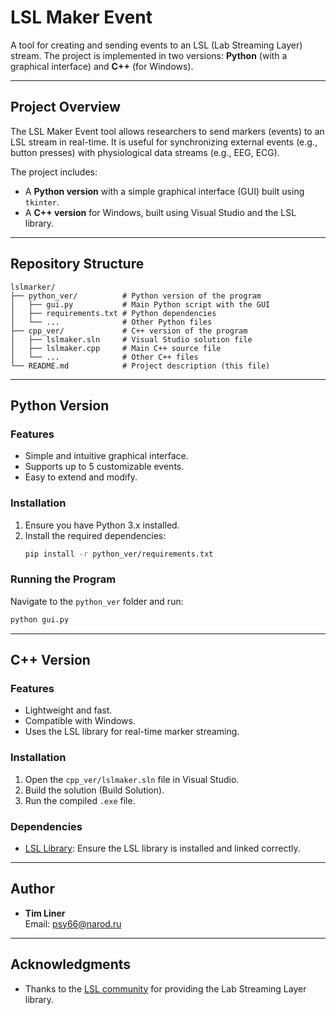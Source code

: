 # LSL Maker Event

A tool for creating and sending events to an LSL (Lab Streaming Layer) stream. The project is implemented in two versions: **Python** (with a graphical interface) and **C++** (for Windows).

---

## Project Overview

The LSL Maker Event tool allows researchers to send markers (events) to an LSL stream in real-time. It is useful for synchronizing external events (e.g., button presses) with physiological data streams (e.g., EEG, ECG).

The project includes:
- A **Python version** with a simple graphical interface (GUI) built using `tkinter`.
- A **C++ version** for Windows, built using Visual Studio and the LSL library.

---

## Repository Structure

```
lslmarker/
├── python_ver/          # Python version of the program
│   ├── gui.py           # Main Python script with the GUI
│   ├── requirements.txt # Python dependencies
│   └── ...              # Other Python files
├── cpp_ver/             # C++ version of the program
│   ├── lslmaker.sln     # Visual Studio solution file
│   ├── lslmaker.cpp     # Main C++ source file
│   └── ...              # Other C++ files
└── README.md            # Project description (this file)
```

---

## Python Version

### Features
- Simple and intuitive graphical interface.
- Supports up to 5 customizable events.
- Easy to extend and modify.

### Installation
1. Ensure you have Python 3.x installed.
2. Install the required dependencies:
   ```bash
   pip install -r python_ver/requirements.txt
   ```

### Running the Program
Navigate to the `python_ver` folder and run:
```bash
python gui.py
```

---

## C++ Version

### Features
- Lightweight and fast.
- Compatible with Windows.
- Uses the LSL library for real-time marker streaming.

### Installation
1. Open the `cpp_ver/lslmaker.sln` file in Visual Studio.
2. Build the solution (Build Solution).
3. Run the compiled `.exe` file.

### Dependencies
- [LSL Library](https://github.com/sccn/liblsl): Ensure the LSL library is installed and linked correctly.

---

## Author
- **Tim Liner**  
  Email: psy66@narod.ru

---

## Acknowledgments
- Thanks to the [LSL community](https://github.com/sccn/liblsl) for providing the Lab Streaming Layer library.
```
